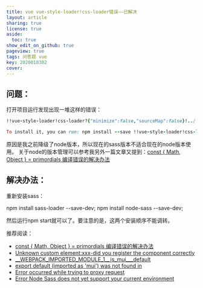 ```yaml
---
title: vue vue-style-loader!css-loader错误——已解决
layout: article
sharing: true
license: true
aside:
  toc: true
show_edit_on_github: true
pageview: true
tags: 问答题 vue
key: 2020010302
cover: 
---
```


## 问题：

打开项目运行发现出现一堆这样的错误：

```ruby
!!vue-style-loader!css-loader?{"minimize":false,"sourceMap":false}!../../node_modules/vue-loader/lib/style-compiler/index?{"vue":true,"id":"data-v-1d57e5ea","scoped":false,"hasInlineConfig":false}!stylus-loader?{"sourceMap":false}!../../node_modules/vue-loader/lib/selector?type=styles&index=0!./a.vue in ./src/components/a.vue

To install it, you can run: npm install --save !!vue-style-loader!css-loader?{"minimize":false,"sourceMap":false}!../../node_modules/vue-loader/lib/style-compiler/index?{"vue":true,"id":"data-v-1d57e5ea","scoped":false,"hasInlineConfig":false}!stylus-loader?{"sourceMap":false}!../../node_modules/vue-loader/lib/selector?type=styles&index=0!./a.vu

```

原因是我之前降级了node版本，所以现在的sass版本不适合现在的node版本使用。
关于node的版本管理可以参考我另外一篇文章又提到：[const { Math, Object } = primordials 编译错误的解决办法](https://muitlog.com/2019/12/30/2019123001.html)





## 解决办法：

重新安装sass：

npm install sass-loader --save-dev;
npm install node-sass --save-dev;

然后运行npm start就可以了。要注意的是，这两个安装顺序不能调转。





推荐阅读：



- [const { Math, Object } = primordials 编译错误的解决办法](https://muitlog.com/2019/12/30/2019123001.html)
- [Unknown custom element:xxx-did you register the component correctly](https://muitlog.com/2019/12/24/2019122405.html)
- [__WEBPACK_IMPORTED_MODULE_1__js_mui___default](https://muitlog.com/2019/12/24/2019122404.html)
- [export default (imported as 'mui') was not found in](https://muitlog.com/2019/12/24/2019122403.html)
- [Error occurred while trying to proxy request](https://muitlog.com/2019/12/24/2019122401.html)
- [Error Node Sass does not yet support your current environment](https://muitlog.com/2019/12/23/2019122303.html)